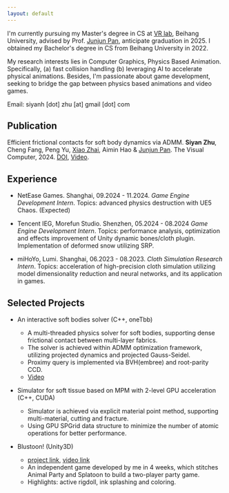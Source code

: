 ```yaml
---
layout: default
---
```


I'm currently pursuing my Master's degree in CS at [VR lab](https://vrlab.buaa.edu.cn/), Beihang University, advised by Prof. [Junjun Pan](https://shi.buaa.edu.cn/junjun_pan), anticipate graduation in 2025. I obtained my Bachelor's degree in CS from Beihang University in 2022.

My research interests lies in Computer Graphics, Physics Based Animation. Specifically, (a) fast collision handling (b) leveraging AI to accelerate physical animations. 
Besides, I'm passionate about game development, seeking to bridge the gap between physics based animations and video games.

Email: siyanh [dot] zhu [at] gmail [dot] com

## Publication


Efficient frictional contacts for soft body dynamics via ADMM. **Siyan Zhu**, Cheng Fang, Peng Yu, [Xiao Zhai](https://zhai-xiao.github.io/), Aimin Hao & [Junjun Pan](https://shi.buaa.edu.cn/junjun_pan). The Visual Computer, 2024. 
[DOI](https://doi.org/10.1007/s00371-024-03438-8), [Video](https://www.youtube.com/watch?v=rUBcgffdxtQ).


## Experience

- NetEase Games. Shanghai, 09.2024 - 11.2024. 
  *Game Engine Development Intern*. 
  Topics: advanced physics destruction with UE5 Chaos. (Expected)

- Tencent IEG, Morefun Studio. Shenzhen, 05.2024 - 08.2024
  *Game Engine Development Intern*.
  Topics: performance analysis, optimization and effects improvement of Unity dynamic bones/cloth plugin. Implementation of deformed snow utilizing SRP.

- miHoYo, Lumi. Shanghai, 06.2023 - 08.2023. 
  *Cloth Simulation Research Intern*.
  Topics: acceleration of high-precision cloth simulation utilizing model dimensionality reduction and neural networks, and its application in games.

## Selected Projects

- An interactive soft bodies solver (C++, oneTbb)
  - A multi-threaded physics solver for soft bodies, supporting dense frictional contact between multi-layer fabrics.
  - The solver is achieved within ADMM optimization framework, utilizing projected dynamics and projected Gauss-Seidel.
  - Proximy query is implemented via BVH(embree) and root-parity CCD.
  - [Video](https://www.youtube.com/watch?v=rUBcgffdxtQ)

- Simulator for soft tissue based on MPM with 2-level GPU acceleration (C++, CUDA)
  - Simulator is achieved via explicit material point method, supporting multi-material, cutting and fracture.
  - Using GPU SPGrid data structure to minimize the number of atomic operations for better performance.
  
- Blustoon! (Unity3D)
  - [project link](github.com/OkifuZ/blustoon), [video link](www.youtube.com/watch?v=5yirauGsRxo)
  - An independent game developed by me in 4 weeks, which stitches Animal Party and Splatoon to build a two-player party game.
  - Highlights: active rigdoll, ink splashing and coloring.